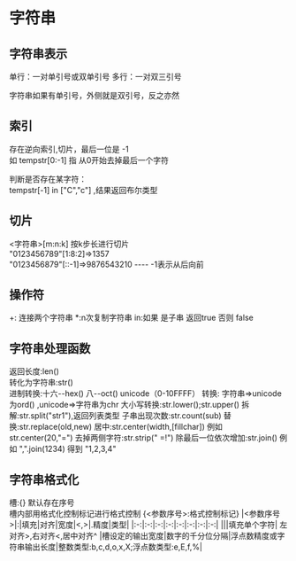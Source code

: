 # 字符串

## 字符串表示

单行：一对单引号或双单引号
多行：一对双三引号

字符串如果有单引号，外侧就是双引号，反之亦然

## 索引

存在逆向索引,切片，最后一位是 -1  
如 tempstr[0:-1] 指 从0开始去掉最后一个字符

判断是否存在某字符：  
tempstr[-1] in ["C","c"] ,结果返回布尔类型  

## 切片

<字符串>[m:n:k] 按k步长进行切片  
"0123456789"[1:8:2]=>1357  
"0123456879"[::-1]=>9876543210 ----  -1表示从后向前

## 操作符

+: 连接两个字符串
*:n次复制字符串
in:如果 是子串 返回true 否则 false

## 字符串处理函数

返回长度:len()  
转化为字符串:str()  
进制转换:十六--hex()  八--oct()
unicode（0-10FFFF） 转换: 字符串=>unicode 为ord() ,unicode=>字符串为chr
大小写转换:str.lower();str.upper()
拆解:str.split("str1"),返回列表类型
子串出现次数:str.count(sub)
替换:str.replace(old,new)
居中:str.center(width,[fillchar]) 例如    str.center(20,"=") 
去掉两侧字符:str.strip(" =!")
除最后一位依次增加:str.join() 例如 ",".join(1234)  得到 "1,2,3,4"

## 字符串格式化

槽:{} 默认存在序号  
槽内部用格式化控制标记进行格式控制
{<参数序号>:格式控制标记}
|<参数序号>|:|填充|对齐|宽度|<,>|.精度|类型|
|:-:|:-:|:-:|:-:|:-:|:-:|:-:|:-:|
|||填充单个字符| 左对齐>,右对齐<,居中对齐^ |槽设定的输出宽度|数字的千分位分隔|浮点数精度或字符串输出长度|整数类型:b,c,d,o,x,X;浮点数类型:e,E,f,%|

